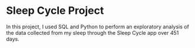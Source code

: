 # Sleep Cycle Project

In this project, I used SQL and Python to perform an exploratory analysis of the data collected from my sleep through the Sleep Cycle app over 451 days.
